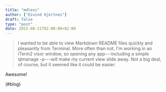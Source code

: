 ```yaml
---
title: "mdless"
author: ["Eivind Hjertnes"]
draft: false
type: "post"
date: 2015-08-21T02:00:00+02:00
---
```


> I wanted to be able to view Markdown README files quickly and
> pleasantly from Terminal. More often than not, I'm working in an
> iTerm2 visor window, so opening any app---including a simple qlmanage
> -p---will make my current view slide away. Not a big deal, of course,
> but it seemed like it could be easier.

Awesome!

(#blog)
